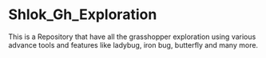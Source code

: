 # Shlok_Gh_Exploration
This is a Repository that have all the grasshopper exploration using various advance tools and features like ladybug, iron bug, butterfly and many more.

